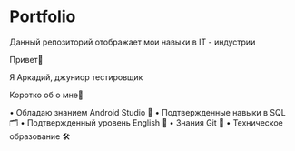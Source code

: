# Portfolio
Данный репозиторий отображает мои навыки в IT - индустрии

Привет👋

Я Аркадий, джуниор тестировщик 

Коротко об о мне📝

•	Обладаю знанием Android Studio 📱
•	Подтвержденные навыки в SQL    🗂
•	Подтвержденный уровень English 📖
•	Знания Git                     🥢
•	Техническое образование        🛠

